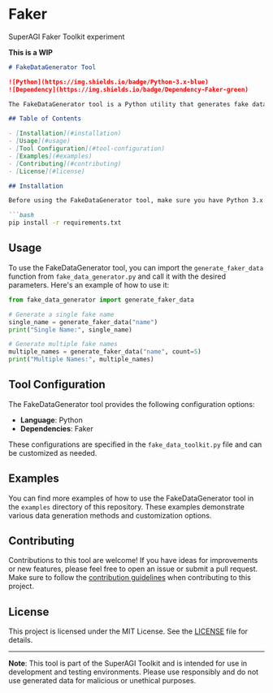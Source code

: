# Faker
 SuperAGI Faker Toolkit experiment

 **This is a WIP**

```markdown
# FakeDataGenerator Tool

![Python](https://img.shields.io/badge/Python-3.x-blue)
![Dependency](https://img.shields.io/badge/Dependency-Faker-green)

The FakeDataGenerator tool is a Python utility that generates fake data using the Faker library. It's designed to assist developers and testers in creating mock data for various purposes, such as testing applications, populating databases, or generating sample data.

## Table of Contents

- [Installation](#installation)
- [Usage](#usage)
- [Tool Configuration](#tool-configuration)
- [Examples](#examples)
- [Contributing](#contributing)
- [License](#license)

## Installation

Before using the FakeDataGenerator tool, make sure you have Python 3.x installed on your system. You can then install the required dependencies using `pip`.

```bash
pip install -r requirements.txt
```

## Usage

To use the FakeDataGenerator tool, you can import the `generate_faker_data` function from `fake_data_generator.py` and call it with the desired parameters. Here's an example of how to use it:

```python
from fake_data_generator import generate_faker_data

# Generate a single fake name
single_name = generate_faker_data("name")
print("Single Name:", single_name)

# Generate multiple fake names
multiple_names = generate_faker_data("name", count=5)
print("Multiple Names:", multiple_names)
```

## Tool Configuration

The FakeDataGenerator tool provides the following configuration options:

- **Language**: Python
- **Dependencies**: Faker

These configurations are specified in the `fake_data_toolkit.py` file and can be customized as needed.

## Examples

You can find more examples of how to use the FakeDataGenerator tool in the `examples` directory of this repository. These examples demonstrate various data generation methods and customization options.

## Contributing

Contributions to this tool are welcome! If you have ideas for improvements or new features, please feel free to open an issue or submit a pull request. Make sure to follow the [contribution guidelines](CONTRIBUTING.md) when contributing to this project.

## License

This project is licensed under the MIT License. See the [LICENSE](LICENSE) file for details.

---

**Note**: This tool is part of the SuperAGI Toolkit and is intended for use in development and testing environments. Please use responsibly and do not use generated data for malicious or unethical purposes.
```
